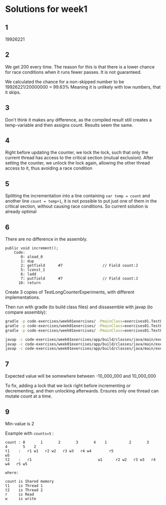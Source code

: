 # Solutions for week1

## 1

19926221

## 2

We get 200 every time. The reason for this is that there is a lower chance for race conditions when it runs fewer passes. It is not guaranteed.

We calculated the chance for a non-skipped number to be 19926221/20000000 = 99.63%
Meaning it is unlikely with low numbers, that it skips.

## 3

Don't think it makes any difference, as the compiled result still creates a temp-variable and then assigns count.
Results seem the same.

## 4

Right before updating the counter, we lock the lock, such that only the current thread has access to the critical section (mutual exclusion). After setting the counter, we unlock the lock again, allowing the other thread access to it, thus avoiding a race condition

## 5

Splitting the incrementation into a line containing `var temp = count` and another line `count = temp+1`, it is not possible to put just one of them in the critical section, without causing race conditions. So current solution is already optimal

## 6

There are no difference in the assembly.

```
public void increment();
    Code:
       0: aload_0
       1: dup
       2: getfield      #7                  // Field count:J
       5: lconst_1
       6: ladd
       7: putfield      #7                  // Field count:J
      10: return
```

Create 3 copies of TestLongCounterExperiments, with different implementations.

Then run with gradle (to build class files) and dissasemble with javap (to compare assembly):

```bash
gradle -p code-exercises/week01exercises/ -PmainClass=exercises01.TestLongCounterExperiments1 run
gradle -p code-exercises/week01exercises/ -PmainClass=exercises01.TestLongCounterExperiments2 run
gradle -p code-exercises/week01exercises/ -PmainClass=exercises01.TestLongCounterExperiments3 run

javap -c code-exercises/week01exercises/app/build/classes/java/main/exercises01/TestLongCounterExperiments1\$LongCounter.class
javap -c code-exercises/week01exercises/app/build/classes/java/main/exercises01/TestLongCounterExperiments2\$LongCounter.class
javap -c code-exercises/week01exercises/app/build/classes/java/main/exercises01/TestLongCounterExperiments3\$LongCounter.class
```

## 7

Expected value will be somewhere between -10_000_000 and 10_000_000

To fix, adding a lock that we lock right before incrementing or decrementing, and then unlocking afterwards. Ensures only one thread can mutate count at a time.

## 9

Min-value is 2

Example with `counts=5` :

```
count : 0       1       2       3       4    1          2       3       4       5    2
t1    :   r1 w1   r2 w2   r3 w3   r4 w4        r5                                 w5  
t2    :   r1                              w1      r2 w2   r3 w3   r4 w4   r5 w5       

where:

count is Shared memory
t1    is Thread 1
t2    is Thread 2
r     is Read
w     is write
```
